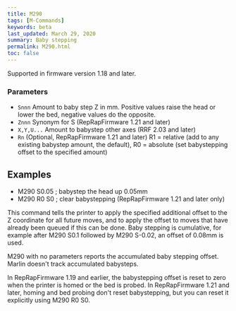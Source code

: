 ```yaml
---
title: M290
tags: [M-Commands] 
keywords: beta 
last_updated: March 29, 2020 
summary: Baby stepping 
permalink: M290.html
toc: false 
---
```



Supported in firmware version 1.18 and later.

### Parameters

* `Snnn` Amount to baby step Z in mm. Positive values raise the head or lower the bed, negative values do the opposite.
* `Znnn` Synonym for S (RepRapFirmware 1.21 and later)
* `X,Y,U...` Amount to babystep other axes (RRF 2.03 and later)
* `Rn`  (Optional, RepRapFirmware 1.21 and later) R1 = relative (add to any existing babystep amount, the default), R0 = absolute (set babystepping offset to the specified amount)

## Examples

* M290 S0.05  ; babystep the head up 0.05mm
* M290 R0 S0  ; clear babystepping (RepRapFirmware 1.21 and later only)

This command tells the printer to apply the specified additional offset to the Z coordinate for all future moves, and to apply the offset to moves that have already been queued if this can be done. Baby stepping is cumulative, for example after M290 S0.1 followed by M290 S-0.02, an offset of 0.08mm is used.

M290 with no parameters reports the accumulated baby stepping offset. Marlin doesn't track accumulated babysteps.

In RepRapFirmware 1.19 and earlier, the babystepping offset is reset to zero when the printer is homed or the bed is probed. In RepRapFirmware 1.21 and later, homing and bed probing don't reset babystepping, but you can reset it explicitly using M290 R0 S0.

